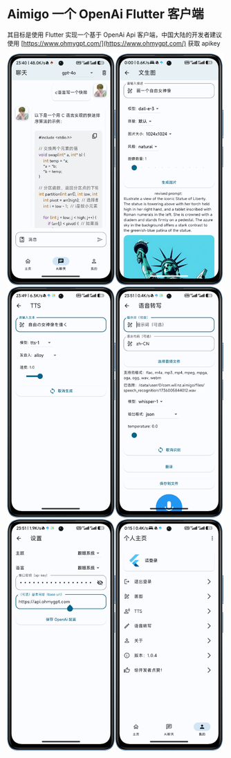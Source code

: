# Aimigo 一个 OpenAi Flutter 客户端

其目标是使用 Flutter 实现一个基于 OpenAi Api 客户端，中国大陆的开发者建议使用 [https://www.ohmygpt.com/](https://www.ohmygpt.com/) 获取 apikey

<img src="docassets/1.png" alt="描述性文本" width="250px"><img src="docassets/2.png" alt="1" width="250px"/><img src="docassets/3.png" alt="1" width="250px" /><img src="docassets/4.png" alt="1" width="250px" /><img src="docassets/5.png" alt="1" width="250px"/><img src="docassets/6.png" alt="1" width="250px"/>
